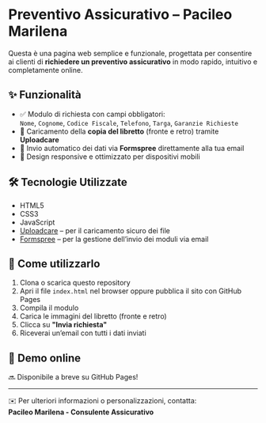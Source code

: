 # Preventivo Assicurativo – Pacileo Marilena

Questa è una pagina web semplice e funzionale, progettata per consentire ai clienti di **richiedere un preventivo assicurativo** in modo rapido, intuitivo e completamente online.

## ✨ Funzionalità

- ✅ Modulo di richiesta con campi obbligatori:  
  `Nome`, `Cognome`, `Codice Fiscale`, `Telefono`, `Targa`, `Garanzie Richieste`
- 📎 Caricamento della **copia del libretto** (fronte e retro) tramite **Uploadcare**
- 📩 Invio automatico dei dati via **Formspree** direttamente alla tua email
- 📱 Design responsive e ottimizzato per dispositivi mobili

## 🛠️ Tecnologie Utilizzate

- HTML5  
- CSS3  
- JavaScript  
- [Uploadcare](https://uploadcare.com/) – per il caricamento sicuro dei file  
- [Formspree](https://formspree.io/) – per la gestione dell’invio dei moduli via email

## 🚀 Come utilizzarlo

1. Clona o scarica questo repository  
2. Apri il file `index.html` nel browser oppure pubblica il sito con GitHub Pages  
3. Compila il modulo  
4. Carica le immagini del libretto (fronte e retro)  
5. Clicca su **"Invia richiesta"**  
6. Riceverai un’email con tutti i dati inviati

## 🔗 Demo online

🔜 Disponibile a breve su GitHub Pages!

---

✉️ Per ulteriori informazioni o personalizzazioni, contatta:  
**Pacileo Marilena - Consulente Assicurativo**
